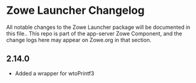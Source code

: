 # Zowe Launcher Changelog

All notable changes to the Zowe Launcher package will be documented in this file..
This repo is part of the app-server Zowe Component, and the change logs here may appear on Zowe.org in that section.

## 2.14.0
- Added a wrapper for wtoPrintf3